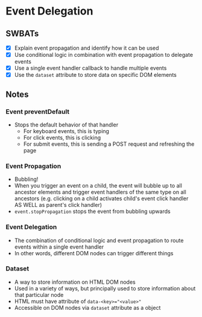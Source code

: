 # Event Delegation

## SWBATs
- [x] Explain event propagation and identify how it can be used
- [x] Use conditional logic in combination with event propagation to delegate events
- [x] Use a single event handler callback to handle multiple events
- [x] Use the `dataset` attribute to store data on specific DOM elements

## Notes

### Event preventDefault
- Stops the default behavior of that handler
  - For keyboard events, this is typing
  - For click events, this is clicking
  - For submit events, this is sending a POST request and refreshing the page

### Event Propagation
- Bubbling!
- When you trigger an event on a child, the event will bubble up to all ancestor elements and trigger event handlers of the same type on all ancestors (e.g. clicking on a child activates child's event click handler AS WELL as parent's click handler)
- `event.stopPropagation` stops the event from bubbling upwards

### Event Delegation
- The combination of conditional logic and event propagation to route events within a single event handler
- In other words, different DOM nodes can trigger different things

### Dataset
- A way to store information on HTML DOM nodes
- Used in a variety of ways, but principally used to store information about that particular node
- HTML must have attribute of `data-<key>="<value>"`
- Accessible on DOM nodes via `dataset` attribute as a object